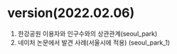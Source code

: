 # version(2022.02.06)
1. 한강공원 이용자와 인구수와의 상관관계(seoul_park)
2. 네이처 논문에서 발견 사례(서울시에 적용) (seoul_park_1)
